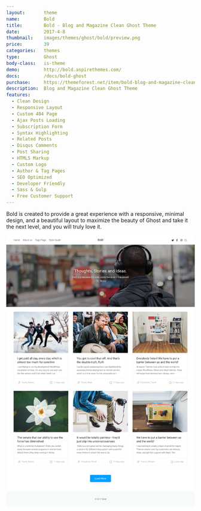 ```yaml
---
layout:       theme
name:         Bold
title:        Bold - Blog and Magazine Clean Ghost Theme
date:         2017-4-8
thumbnail:    images/themes/ghost/bold/preview.png
price:        39
categories:   themes
type:         Ghost
body-class:   is-theme
demo:         http://bold.aspirethemes.com/
docs:         /docs/bold-ghost
purchase:     https://themeforest.net/item/bold-blog-and-magazine-clean-ghost-theme/19663870
description:  Blog and Magazine Clean Ghost Theme
features:
  - Clean Design
  - Responsive Layout
  - Custom 404 Page
  - Ajax Posts Loading
  - Subscription Form
  - Syntax Highlighting
  - Related Posts
  - Disqus Comments
  - Post Sharing
  - HTML5 Markup
  - Custom Logo
  - Author & Tag Pages
  - SEO Optimized
  - Developer Friendly
  - Sass & Gulp
  - Free Customer Support
---
```


Bold is created to provide a great experience with a responsive, minimal design, and a beautiful layout to maximize the beauty of Ghost and take it the next level, and you will truly love it.

![bold-ghost-full-preview](/images/themes/ghost/bold/full-preview.png)